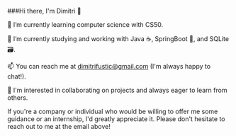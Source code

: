 ###Hi there, I'm Dimitri 👋

🌱 I’m currently learning computer science with CS50.

🔭 I’m currently studying and working with Java ☕️, SpringBoot 🍃, and SQLite 🗃️.

📫 You can reach me at dimitrifustic@gmail.com (I'm always happy to chat!).

🤔 I'm interested in collaborating on projects and always eager to learn from others.

If you're a company or individual who would be willing to offer me some guidance or an internship, I'd greatly appreciate it. Please don't hesitate to reach out to me at the email above!

